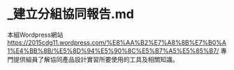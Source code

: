 # _建立分組協同報告.md
本組Wordpress網站
https://2015cdg11.wordpress.com/%E8%AA%B2%E7%A8%8B%E7%B0%A1%E4%BB%8B/%E5%8D%94%E5%90%8C%E5%B7%A5%E5%85%B7/
專門提供組員了解協同產品設計實習所要使用的工具及相關知識。
